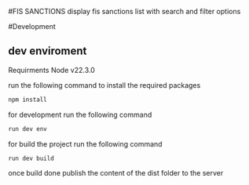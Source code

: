 #FIS SANCTIONS
display fis sanctions list with search and filter options


#Development
## dev enviroment
Requirments 
Node v22.3.0

run the following command to install the required packages
```bash
npm install
```

for development run the following command
```bash
run dev env
```


for build the project run the following command
```bash
run dev build
```
once build done publish the content of the dist folder to the server




